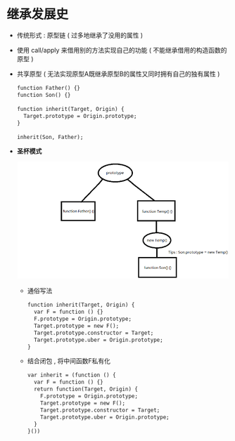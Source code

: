 # 继承发展史

- 传统形式 : 原型链 ( 过多地继承了没用的属性 )

- 使用 call/apply 来借用别的方法实现自己的功能 ( 不能继承借用的构造函数的原型 )

- 共享原型 ( 无法实现原型A既继承原型B的属性又同时拥有自己的独有属性 )

  ```
  function Father() {}
  function Son() {}

  function inherit(Target, Origin) {
    Target.prototype = Origin.prototype;
  }

  inherit(Son, Father);
  ```

- **圣杯模式**

  ![](./angleCup.png)

  - 通俗写法

    ```
    function inherit(Target, Origin) {
      var F = function () {}
      F.prototype = Origin.prototype;
      Target.prototype = new F();
      Target.prototype.constructor = Target;
      Target.prototype.uber = Origin.prototype;
    }
    ```

  - 结合闭包 , 将中间函数F私有化

    ```
    var inherit = (function () {
      var F = function () {}
      return function(Target, Origin) {
        F.prototype = Origin.prototype;
        Target.prototype = new F();
        Target.prototype.constructor = Target;
        Target.prototype.uber = Origin.prototype;
      }
    }())
    ```
